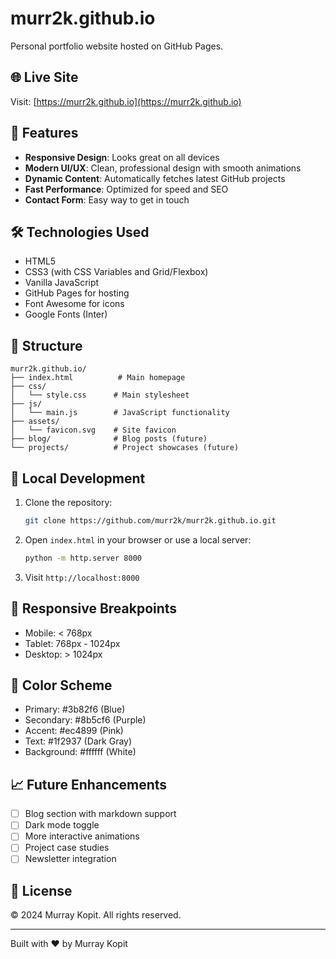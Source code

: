 # murr2k.github.io

Personal portfolio website hosted on GitHub Pages.

## 🌐 Live Site

Visit: [https://murr2k.github.io](https://murr2k.github.io)

## 🚀 Features

- **Responsive Design**: Looks great on all devices
- **Modern UI/UX**: Clean, professional design with smooth animations
- **Dynamic Content**: Automatically fetches latest GitHub projects
- **Fast Performance**: Optimized for speed and SEO
- **Contact Form**: Easy way to get in touch

## 🛠️ Technologies Used

- HTML5
- CSS3 (with CSS Variables and Grid/Flexbox)
- Vanilla JavaScript
- GitHub Pages for hosting
- Font Awesome for icons
- Google Fonts (Inter)

## 📂 Structure

```
murr2k.github.io/
├── index.html          # Main homepage
├── css/
│   └── style.css      # Main stylesheet
├── js/
│   └── main.js        # JavaScript functionality
├── assets/
│   └── favicon.svg    # Site favicon
├── blog/              # Blog posts (future)
└── projects/          # Project showcases (future)
```

## 🔧 Local Development

1. Clone the repository:
   ```bash
   git clone https://github.com/murr2k/murr2k.github.io.git
   ```

2. Open `index.html` in your browser or use a local server:
   ```bash
   python -m http.server 8000
   ```

3. Visit `http://localhost:8000`

## 📱 Responsive Breakpoints

- Mobile: < 768px
- Tablet: 768px - 1024px
- Desktop: > 1024px

## 🎨 Color Scheme

- Primary: #3b82f6 (Blue)
- Secondary: #8b5cf6 (Purple)
- Accent: #ec4899 (Pink)
- Text: #1f2937 (Dark Gray)
- Background: #ffffff (White)

## 📈 Future Enhancements

- [ ] Blog section with markdown support
- [ ] Dark mode toggle
- [ ] More interactive animations
- [ ] Project case studies
- [ ] Newsletter integration

## 📄 License

© 2024 Murray Kopit. All rights reserved.

---

Built with ❤️ by Murray Kopit
